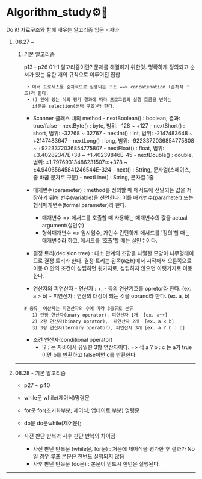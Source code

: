 # Algorithm_study⚙🔗

Do it! 자료구조와 함께 배우는 알고리즘 입문 - 자바

1. 08.27 ~

    1. 기본 알고리즘 
             
       p13 - p26
       01-1 알고리즘이란? 
            문제를 해결하기 위한것. 명확하게 정의되고 순서가 있는 유한 개의 규칙으로 이루어진 집합
            
            • 여러 프로세스를 순차적으로 실행되는 구조 ==> concatenation (순차적 구조)라 한다.
            • () 안에 있는 식의 평가 결과에 따라 프로그램의 실행 흐름을 변하는 
              if문을 selection(선택 구조)라 한다.
        
          * Scanner 클래스 내의 method
           - nextBoolean() : boolean, 결과: true/false
           - nextByte()    : byte, 범위: -128 ~ +127
           - nextShort()   : short, 범위: -32768 ~ 32767
           - nextInt()     : int, 범위: -2147483648 ~ +2147483647
           - nextLong()    : long, 범위: -9223372036854775808 ~ +9223372036854775807
           - nextFloat()   : float, 범위: ±3.40282347E+38 ~ ±1.40239846E-45
           - nextDouble()  : double, 범위: ±1.79769313486231507ㄸ+378 ~ ±4.94065645841246544E-324
           - next()        : String, 문자열(스페이스, 줄 바꿈 문자로 구분)
           - nextLine()    : String, 문자열 1줄
          
          * 매개변수(parameter) 
             : method를 정의할 때 메서드에 전달되는 값을 저장하기 위해 변수(variable)을 선언한다.
               이를 매개변수(parameter) 또는 형식매개변수(formal parameter)라 한다.
               - 매개변수 => 메서드를 호출할 때 사용하는 매개변수의 값을 actual argument(실인수)
               - 형식매개변수 => 임시임수, 가인수
               간단하게 메서드를 '정의'할 때는 매개변수라 하고, 메서드를 '호출'할 때는 실인수이다. 

          * 결정 트리(decision tree)
            : 대소 관계의 조합을 나열한 모양이 나무형태이므로 결정 트리라 한다.
              결정 트리는 왼쪽(a≧b)에서 시작해서 오른쪽으로 이동
              O 안의 조건이 성립하면 윗가지로, 성립하지 않으면 아랫가지로 이동한다.
            
          * 연산자와 피연산자
           - 연산자 : +, - 등의 연산기호를 opretor라 한다. (ex. a > b)
           - 피연산자 : 연산의 대상이 되는 것을 oprand라 한다. (ex. a, b)

           # 종류_ 여산자는 피연산자의 수에 따라 3종류로 분류
              1) 단항 연산자(unary operator), 피연산자 1개  [ex. a++]
              2) 2항 연산자(binary oprator),  피연산자 2개  [ex. a < b]
              3) 3항 연산자(ternary operator), 피연산자 3개 [ex. a ? b : c]
          * 조건 연산자(conditional operator)
               - '? :'는 자바에서 유일한 3항 연산자이다. 
                  => 식 a ? b : c 는 a가 true이면 b를 반환하고 false이면 c를 반환한다. 


   -----------------------------------------------------------------------------------------------------------------------------------------------------------------------
2. 08.28 - 기본 알고리즘 
    
    - p27 ~ p40
    
    * while문
      while(제어식)명령문
      
    * for문
        for(초기화부분; 제어식; 업데이트 부분) 명령문
    * do문
      do문while(제어문);
      
     * 사전 판단 반복과 사후 판단 반복의 차이점
        - 사전 판단 반복문 (while문, for문) : 처음에 제어식을 평가한 후 결과가 No일 경우 루프 본문은 한번도 실행되지 않음
        - 사후 판단 반목문 (do문)           : 본문이 반드시 한번은 실행된다. 

  -----------------------------------------------------------------------------------------------------------------------------------------------------------------------



